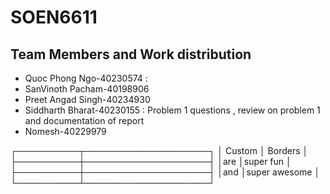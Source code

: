 # SOEN6611
## Team Members and Work distribution
* Quoc Phong Ngo-40230574 :
* SanVinoth Pacham-40198906  
* Preet Angad Singh-40234930
* Siddharth Bharat-40230155   : Problem 1 questions , review on problem 1 and documentation of report
* Nomesh-40229979

┌──────────┬────────────────────┐
│  Custom  │      Borders       │
├──────────┼────────────────────┤
│are       │super fun           │
├──────────┼────────────────────┤
│and       │super awesome       │
└──────────┴────────────────────┘
